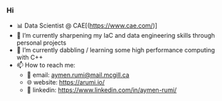 ### Hi 

- 📊 Data Scientist @ CAE[(https://www.cae.com/)]
- 🌱 I’m currently sharpening my IaC and data engineering skills through personal projects
- 🔭 I’m currently dabbling / learning some high performance computing with C++
- 📫 How to reach me:
  - 📧 email: aymen.rumi@mail.mcgill.ca
  - 🌐 website: https://arumi.io/
  - 💼 linkedin: https://www.linkedin.com/in/aymen-rumi/
<!--
**AymenRumi/AymenRumi** is a ✨ _special_ ✨ repository because its `README.md` (this file) appears on your GitHub profile.

- 🔭 I’m currently working on ...
- 🌱 I’m currently learning ...
- 👯 I’m looking to collaborate on ...
- 🤔 I’m looking for help with ...
- 💬 Ask me about ...
- 📫 How to reach me: ...
- 😄 Pronouns: ...
- ⚡ Fun fact: ...
-->
